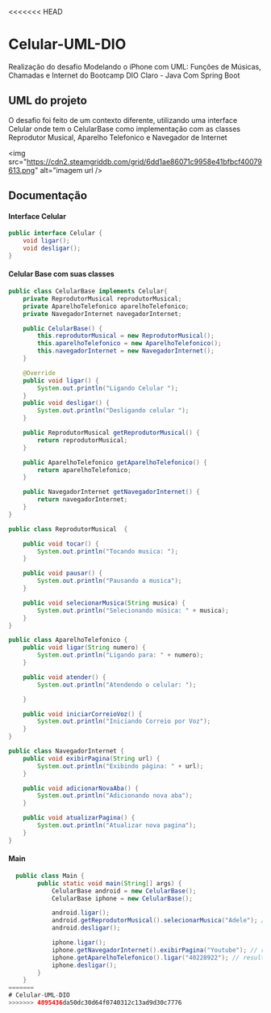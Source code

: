 <<<<<<< HEAD
# Celular-UML-DIO

Realização do desafio Modelando o iPhone com UML: Funções de Músicas, Chamadas e Internet do Bootcamp DIO Claro - Java
Com Spring Boot


## UML do projeto

O desafio foi feito de um contexto diferente, utilizando uma interface Celular onde tem o CelularBase como implementação com as classes Reprodutor Musical, Aparelho Telefonico e Navegador de Internet


<img src="https://cdn2.steamgriddb.com/grid/6dd1ae86071c9958e41bfbcf40079613.png" alt="imagem url />



## Documentação

#### Interface Celular

```java
public interface Celular {
    void ligar();
    void desligar();
}
```
#### Celular Base com suas classes
```java
public class CelularBase implements Celular{
    private ReprodutorMusical reprodutorMusical;
    private AparelhoTelefonico aparelhoTelefonico;
    private NavegadorInternet navegadorInternet;

    public CelularBase() {
        this.reprodutorMusical = new ReprodutorMusical();
        this.aparelhoTelefonico = new AparelhoTelefonico();
        this.navegadorInternet = new NavegadorInternet();
    }

    @Override
    public void ligar() {
        System.out.println("Ligando Celular ");
    }
    public void desligar() {
        System.out.println("Desligando celular ");
    }

    public ReprodutorMusical getReprodutorMusical() {
        return reprodutorMusical;
    }

    public AparelhoTelefonico getAparelhoTelefonico() {
        return aparelhoTelefonico;
    }

    public NavegadorInternet getNavegadorInternet() {
        return navegadorInternet;
    }
}

public class ReprodutorMusical  {

    public void tocar() {
        System.out.println("Tocando musica: ");
    }

    public void pausar() {
        System.out.println("Pausando a musica");
    }

    public void selecionarMusica(String musica) {
        System.out.println("Selecionando música: " + musica);
    }
}

public class AparelhoTelefonico {
    public void ligar(String numero) {
        System.out.println("Ligando para: " + numero);
    }

    public void atender() {
        System.out.println("Atendendo o celular: ");

    }

    public void iniciarCorreioVoz() {
        System.out.println("Iniciando Correio por Voz");
    }
}

public class NavegadorInternet {
    public void exibirPagina(String url) {
        System.out.println("Exibindo página: " + url);
    }

    public void adicionarNovaAba() {
        System.out.println("Adicionando nova aba");
    }

    public void atualizarPagina() {
        System.out.println("Atualizar nova pagina");
    }
}


```

#### Main
```java
  public class Main {
        public static void main(String[] args) {
            CelularBase android = new CelularBase();
            CelularBase iphone = new CelularBase();

            android.ligar(); 
            android.getReprodutorMusical().selecionarMusica("Adele"); // resultado: Selecionando Musica: Adele //
            android.desligar();

            iphone.ligar();
            iphone.getNavegadorInternet().exibirPagina("Youtube"); // resultado: Exibindo página: Youtube //
            iphone.getAparelhoTelefonico().ligar("40228922"); // resultado: Ligando para 40228922 //
            iphone.desligar();
        }
    }
=======
# Celular-UML-DIO
>>>>>>> 4895436da50dc30d64f0740312c13ad9d30c7776
